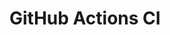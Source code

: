 # GitHub Actions CI




































































































































































































































































































































































































































































































































































































































































































































































































































































































































































































































































































































































































































































































































